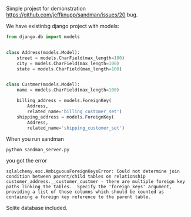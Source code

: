 Simple project for demonstration https://github.com/jeffknupp/sandman/issues/20 bug.


We have existinbg django project with models:

```python
from django.db import models


class Address(models.Model):
    street = models.CharField(max_length=100)
    city = models.CharField(max_length=100)
    state = models.CharField(max_length=100)


class Custmer(models.Model):
    name = models.CharField(max_length=100)

    billing_address = models.ForeignKey(
        Address,
        related_name='billing_customer_set')
    shipping_address = models.ForeignKey(
        Address,
        related_name='shipping_customer_set')
```

When you run sandman
```
python sandman_server.py
```
you got the error
```
sqlalchemy.exc.AmbiguousForeignKeysError: Could not determine join condition between parent/child tables on relationship customer_address.__customer_custmer - there are multiple foreign key paths linking the tables.  Specify the 'foreign_keys' argument, providing a list of those columns which should be counted as containing a foreign key reference to the parent table.
```


Sqlite database included.

